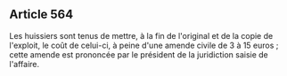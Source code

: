 Article 564
----
Les huissiers sont tenus de mettre, à la fin de l'original et de la copie de
l'exploit, le coût de celui-ci, à peine d'une amende civile de 3 à 15 euros ;
cette amende est prononcée par le président de la juridiction saisie de
l'affaire.
